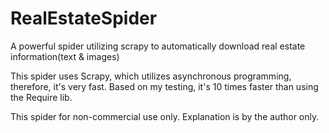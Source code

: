 # RealEstateSpider
A powerful spider utilizing scrapy to automatically download real estate information(text &amp; images) 

This spider uses Scrapy, which utilizes asynchronous programming, therefore, it's very fast. Based on my testing, it's 10 times faster than using the Require lib.

This spider for non-commercial use only. Explanation is by the author only.
